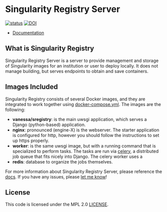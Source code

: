 # Singularity Registry Server

[![status](http://joss.theoj.org/papers/050362b7e7691d2a5d0ebed8251bc01e/status.svg)](http://joss.theoj.org/papers/050362b7e7691d2a5d0ebed8251bc01e)
[![DOI](https://zenodo.org/badge/DOI/10.5281/zenodo.1012531.svg)](https://doi.org/10.5281/zenodo.1012531)

- [Documentation](https://singularityhub.github.io/sregistry)

## What is Singularity Registry
Singularity Registry Server is a server to provide management and storage of 
Singularity images for an institution or user to deploy locally. 
It does not manage building, but serves endpoints to obtain and save containers. 

## Images Included
Singularity Registry consists of several Docker images, and they are integrated 
to work together using [docker-compose.yml](docker-compose.yml). 
The images are the following:

 - **vanessa/sregistry**: is the main uwsgi application, which serves a Django (python-based) application.
 - **nginx**: pronounced (engine-X) is the webserver. The starter application is configured for http, however you should follow the instructions to set up https properly.
 - **worker**: is the same uwsgi image, but with a running command that is specialized to perform tasks. The tasks are run via [celery](http://www.celeryproject.org/), a distributed job queue that fits nicely into Django. The celery worker uses a
 - **redis**: database to organize the jobs themselves.

For more information about Singularity Registry Server, please reference the 
[docs](https://singularityhub.github.io/sregistry). If you have any issues, 
please [let me know](https://github.com/singularityhub/sregistry/issues)!

## License

This code is licensed under the MPL 2.0 [LICENSE](LICENSE).
